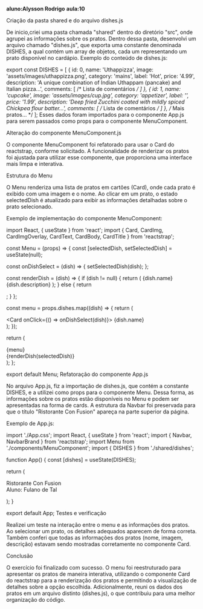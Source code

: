 **aluno:Alysson Rodrigo**
**aula:10**

Criação da pasta shared e do arquivo dishes.js

De inicio,criei uma pasta chamada "shared" dentro do diretório "src", onde agrupei as informações sobre os pratos. Dentro dessa pasta, desenvolvi um arquivo chamado "dishes.js", que exporta uma constante denominada DISHES, a qual contém um array de objetos, cada um representando um prato disponível no cardápio.
Exemplo do conteúdo de dishes.js:

export const DISHES = [
  {
    id: 0,
    name: 'Uthappizza',
    image: 'assets/images/uthappizza.png',
    category: 'mains',
    label: 'Hot',
    price: '4.99',
    description: 'A unique combination of Indian Uthappam (pancake) and Italian pizza...',
    comments: [ /* Lista de comentários */ ]
  },
  {
    id: 1,
    name: 'cupcake',
    image:  'assets/images/cup.jpg',
    category: 'appetizer',
    label: '',
    price: '1.99',
    description: 'Deep fried Zucchini coated with mildly spiced Chickpea flour batter...',
    comments: [ /* Lista de comentários */ ]
  },
  /* Mais pratos... */
];
Esses dados foram importados para o componente App.js para serem passados como props para o componente MenuComponent.

Alteração do componente MenuComponent.js

O componente MenuComponent foi refatorado para usar o Card do reactstrap, conforme solicitado. A funcionalidade de renderizar os pratos foi ajustada para utilizar esse componente, que proporciona uma interface mais limpa e interativa.

Estrutura do Menu

O Menu renderiza uma lista de pratos em cartões (Card), onde cada prato é exibido com uma imagem e o nome. Ao clicar em um prato, o estado selectedDish é atualizado para exibir as informações detalhadas sobre o prato selecionado.

Exemplo de implementação do componente MenuComponent:

import React, { useState } from 'react';
import { Card, CardImg, CardImgOverlay, CardText, CardBody, CardTitle } from 'reactstrap';

const Menu = (props) => {
  const [selectedDish, setSelectedDish] = useState(null);
  
  const onDishSelect = (dish) => {
    setSelectedDish(dish);
  };

  const renderDish = (dish) => {
    if (dish != null) {
      return (
        <Card>
          <CardImg top src={dish.image} alt={dish.name} />
          <CardBody>
            <CardTitle>{dish.name}</CardTitle>
            <CardText>{dish.description}</CardText>
          </CardBody>
        </Card>
      );
    } else {
      return <div></div>;
    }
  };

  const menu = props.dishes.map((dish) => {
    return (
      <div className="col-12 col-md-5 m-1" key={dish.id}>
        <Card onClick={() => onDishSelect(dish)}>
          <CardImg width="100%" src={dish.image} alt={dish.name} />
          <CardImgOverlay>
            <CardTitle>{dish.name}</CardTitle>
          </CardImgOverlay>
        </Card>
      </div>
    );
  });

  return (
    <div className="container">
      <div className="row">{menu}</div>
      <div className="row">
        <div className="col-12 col-md-5 m-1">
          {renderDish(selectedDish)}
        </div>
      </div>
    </div>
  );
};

export default Menu;
Refatoração do componente App.js

No arquivo App.js, fiz a importação de dishes.js, que contém a constante DISHES, e a utilizei como props para o componente Menu. Dessa forma, as informações sobre os pratos estão disponíveis no Menu e podem ser apresentadas na forma de cards. A estrutura da Navbar foi preservada para que o título "Ristorante Con Fusion" apareça na parte superior da página.

Exemplo de App.js:

import './App.css';
import React, { useState } from 'react';
import { Navbar, NavbarBrand } from 'reactstrap';
import Menu from './components/MenuComponent';
import { DISHES } from './shared/dishes';

function App() {
  const [dishes] = useState(DISHES);

  return (
    <div>
      <Navbar dark color="primary" expand="md">
        <div className="container">
          <NavbarBrand href="/">Ristorante Con Fusion</NavbarBrand>
          <div>Aluno: Fulano de Tal</div>
        </div>
      </Navbar>
      <Menu dishes={dishes} />
    </div>
  );
}

export default App;
Testes e verificação

Realizei um teste na interação entre o menu e as informações dos pratos. Ao selecionar um prato, os detalhes adequados aparecem de forma correta. Também conferi que todas as informações dos pratos (nome, imagem, descrição) estavam sendo mostradas corretamente no componente Card.

Conclusão

O exercício foi finalizado com sucesso. O menu foi reestruturado para apresentar os pratos de maneira interativa, utilizando o componente Card do reactstrap para a renderização dos pratos e permitindo a visualização de detalhes sobre a opção escolhida. Adicionalmente, reuni os dados dos pratos em um arquivo distinto (dishes.js), o que contribuiu para uma melhor organização do código.